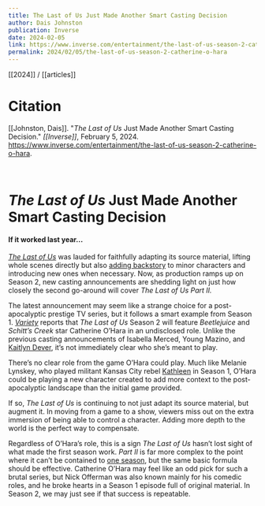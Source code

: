 ```yaml
---
title: The Last of Us Just Made Another Smart Casting Decision
author: Dais Johnston
publication: Inverse
date: 2024-02-05
link: https://www.inverse.com/entertainment/the-last-of-us-season-2-catherine-o-hara
permalink: 2024/02/05/the-last-of-us-season-2-catherine-o-hara
---
```


[[2024]] / [[articles]]

# Citation

[[Johnston, Dais]]. "_The Last of Us_ Just Made Another Smart Casting Decision." *[[Inverse]]*, February 5, 2024. <https://www.inverse.com/entertainment/the-last-of-us-season-2-catherine-o-hara>.

<br>

# _The Last of Us_ Just Made Another Smart Casting Decision

#### If it worked last year...

_[The Last of Us](https://www.inverse.com/entertainment/the-last-of-us-review-hbo)_ was lauded for faithfully adapting its source material, lifting whole scenes directly but also [adding backstory](https://www.inverse.com/entertainment/the-last-of-us-episode-3-director-peter-hoar-interview) to minor characters and introducing new ones when necessary. Now, as production ramps up on Season 2, new casting announcements are shedding light on just how closely the second go-around will cover _The Last of Us Part II._

The latest announcement may seem like a strange choice for a post-apocalyptic prestige TV series, but it follows a smart example from Season 1. [_Variety_](https://variety.com/2024/tv/news/the-last-of-us-season-2-cast-catherine-ohara-1235895477/) reports that _The Last of Us_ Season 2 will feature _Beetlejuice_ and _Schitt’s Creek_ star Catherine O’Hara in an undisclosed role. Unlike the previous casting announcements of Isabella Merced, Young Mazino, and [Kaitlyn Dever](https://www.inverse.com/entertainment/the-last-of-us-season-2-abby-kaitlyn-dever), it’s not immediately clear who she’s meant to play.

There’s no clear role from the game O’Hara could play. Much like Melanie Lynskey, who played militant Kansas City rebel [Kathleen](https://www.inverse.com/entertainment/last-of-us-episode-4-villain-kathleen-abby) in Season 1, O’Hara could be playing a new character created to add more context to the post-apocalyptic landscape than the initial game provided.

If so, _The Last of Us_ is continuing to not just adapt its source material, but augment it. In moving from a game to a show, viewers miss out on the extra immersion of being able to control a character. Adding more depth to the world is the perfect way to compensate.

Regardless of O’Hara’s role, this is a sign _The Last of Us_ hasn’t lost sight of what made the first season work. _Part II_ is far more complex to the point where it can’t be contained to [one season](https://www.inverse.com/entertainment/the-last-of-us-season-2-more-zombies), but the same basic formula should be effective. Catherine O’Hara may feel like an odd pick for such a brutal series, but Nick Offerman was also known mainly for his comedic roles, and he broke hearts in a Season 1 episode full of original material. In Season 2, we may just see if that success is repeatable.